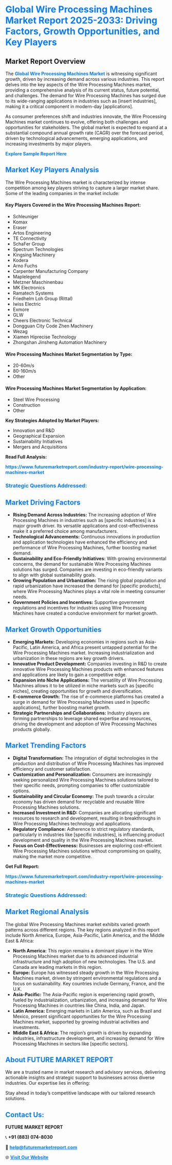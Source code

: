 <h1 style="color: #007BFF;">Global Wire Processing Machines Market Report 2025-2033: Driving Factors, Growth Opportunities, and Key Players</h1>

<section id="overview">
<h2>Market Report Overview</h2>
<p>The <a href="https://www.futuremarketreport.com/industry-report/wire-processing-machines-market" style="color: #007BFF; text-decoration: none;"><strong>Global Wire Processing Machines Market</strong></a> is witnessing significant growth, driven by increasing demand across various industries. This report delves into the key aspects of the Wire Processing Machines market, providing a comprehensive analysis of its current status, future potential, and challenges. The demand for Wire Processing Machines has surged due to its wide-ranging applications in industries such as [insert industries], making it a critical component in modern-day [applications].</p>
<p>As consumer preferences shift and industries innovate, the Wire Processing Machines market continues to evolve, offering both challenges and opportunities for stakeholders. The global market is expected to expand at a substantial compound annual growth rate (CAGR) over the forecast period, driven by technological advancements, emerging applications, and increasing investments by major players.</p>
</section>

<section id="overview">
<p><a href="https://www.futuremarketreport.com/request-sample/reportId=92881" style="color: #007BFF; text-decoration: none;"><strong>Explore Sample Report Here</strong></a></p>
</section>

<section id="key-players">
<h2 style="color: #007BFF;">Market Key Players Analysis</h2>
<p>The Wire Processing Machines market is characterized by intense competition among key players striving to capture a larger market share. Some of the leading companies in the market include:</p>
<h4>Key Players Covered in the Wire Processing Machines Report:</h4>
<ul><li>Schleuniger</li><li>Komax</li><li>Eraser</li><li>Artos Engineering</li><li>TE Connectivity</li><li>SchaFer Group</li><li>Spectrum Technologies</li><li>Kingsing Machinery</li><li>Kodera</li><li>Arno Fuchs</li><li>Carpenter Manufacturing Company</li><li>Maplelegend</li><li>Metzner Maschinenbau</li><li>MK Electronics</li><li>Ramatech Systems</li><li>Friedhelm Loh Group (Rittal)</li><li>Iwiss Electric</li><li>Exmore</li><li>GLW</li><li>Cheers Electronic Technical</li><li>Dongguan City Code Zhen Machinery</li><li>Wezag</li><li>Xiamen Hiprecise Technology</li><li>Zhongshan Jinsheng Automation Machinery</li></ul>
<h4>Wire Processing Machines Market Segmentation by Type:</h4>
<ul><li>20-60m/s</li><li>80-160m/s</li><li>Other</li></ul>

<h4>Wire Processing Machines Market Segmentation by Application:</h4>
<ul><li>Steel Wire Processing</li><li>Construction</li><li>Other</li></ul>
<p><strong>Key Strategies Adopted by Market Players:</strong></p>
<ul>
<li>Innovation and R&D</li>
<li>Geographical Expansion</li>
<li>Sustainability Initiatives</li>
<li>Mergers and Acquisitions</li>
</ul>
</section>

<section>
<p><strong>Read Full Analysis: </strong></p><a href="https://www.futuremarketreport.com/industry-report/wire-processing-machines-market" style="color: #007BFF; text-decoration: none;"><strong>https://www.futuremarketreport.com/industry-report/wire-processing-machines-market</strong></a>
<h3 style="color: #007BFF;">Strategic Questions Addressed:</h3>
</section>

<section id="driving-factors">
<h2 style="color: #007BFF;">Market Driving Factors</h2>
<ul>
<li><strong>Rising Demand Across Industries:</strong> The increasing adoption of Wire Processing Machines in industries such as [specific industries] is a major growth driver. Its versatile applications and cost-effectiveness make it a preferred choice among manufacturers.</li>
<li><strong>Technological Advancements:</strong> Continuous innovations in production and application technologies have enhanced the efficiency and performance of Wire Processing Machines, further boosting market demand.</li>
<li><strong>Sustainability and Eco-Friendly Initiatives:</strong> With growing environmental concerns, the demand for sustainable Wire Processing Machines solutions has surged. Companies are investing in eco-friendly variants to align with global sustainability goals.</li>
<li><strong>Growing Population and Urbanization:</strong> The rising global population and rapid urbanization have increased the demand for [specific products], where Wire Processing Machines plays a vital role in meeting consumer needs.</li>
<li><strong>Government Policies and Incentives:</strong> Supportive government regulations and incentives for industries using Wire Processing Machines have created a conducive environment for market growth.</li>
</ul>
</section>

<section id="growth-opportunities">
<h2 style="color: #007BFF;">Market Growth Opportunities</h2>
<ul>
<li><strong>Emerging Markets:</strong> Developing economies in regions such as Asia-Pacific, Latin America, and Africa present untapped potential for the Wire Processing Machines market. Increasing industrialization and urbanization in these regions are key growth drivers.</li>
<li><strong>Innovative Product Development:</strong> Companies investing in R&D to create innovative Wire Processing Machines products with enhanced features and applications are likely to gain a competitive edge.</li>
<li><strong>Expansion into Niche Applications:</strong> The versatility of Wire Processing Machines allows it to be utilized in niche markets such as [specific niches], creating opportunities for growth and diversification.</li>
<li><strong>E-commerce Growth:</strong> The rise of e-commerce platforms has created a surge in demand for Wire Processing Machines used in [specific applications], further boosting market growth.</li>
<li><strong>Strategic Partnerships and Collaborations:</strong> Industry players are forming partnerships to leverage shared expertise and resources, driving the development and adoption of Wire Processing Machines products globally.</li>
</ul>
</section>

<section id="trending-factors">
<h2 style="color: #007BFF;">Market Trending Factors</h2>
<ul>
<li><strong>Digital Transformation:</strong> The integration of digital technologies in the production and distribution of Wire Processing Machines has improved efficiency and customer satisfaction.</li>
<li><strong>Customization and Personalization:</strong> Consumers are increasingly seeking personalized Wire Processing Machines solutions tailored to their specific needs, prompting companies to offer customizable options.</li>
<li><strong>Sustainability and Circular Economy:</strong> The push towards a circular economy has driven demand for recyclable and reusable Wire Processing Machines solutions.</li>
<li><strong>Increased Investment in R&D:</strong> Companies are allocating significant resources to research and development, resulting in breakthroughs in Wire Processing Machines technology and applications.</li>
<li><strong>Regulatory Compliance:</strong> Adherence to strict regulatory standards, particularly in industries like [specific industries], is influencing product development and quality in the Wire Processing Machines market.</li>
<li><strong>Focus on Cost-Effectiveness:</strong> Businesses are exploring cost-efficient Wire Processing Machines solutions without compromising on quality, making the market more competitive.</li>
</ul>
</section>

<section>
<p><strong>Get Full Report: </strong></p><a href="https://www.futuremarketreport.com/industry-report/wire-processing-machines-market" style="color: #007BFF; text-decoration: none;"><strong>https://www.futuremarketreport.com/industry-report/wire-processing-machines-market</strong></a>
<h3 style="color: #007BFF;">Strategic Questions Addressed:</h3>
</section>


<section id="regional-analysis">
<h2 style="color: #007BFF;">Market Regional Analysis</h2>
<p>The global Wire Processing Machines market exhibits varied growth patterns across different regions. The key regions analyzed in this report include North America, Europe, Asia-Pacific, Latin America, and the Middle East & Africa:</p>
<ul>
<li><strong>North America:</strong> This region remains a dominant player in the Wire Processing Machines market due to its advanced industrial infrastructure and high adoption of new technologies. The U.S. and Canada are leading markets in this region.</li>
<li><strong>Europe:</strong> Europe has witnessed steady growth in the Wire Processing Machines market, driven by stringent environmental regulations and a focus on sustainability. Key countries include Germany, France, and the U.K.</li>
<li><strong>Asia-Pacific:</strong> The Asia-Pacific region is experiencing rapid growth, fueled by industrialization, urbanization, and increasing demand for Wire Processing Machines in countries like China, India, and Japan.</li>
<li><strong>Latin America:</strong> Emerging markets in Latin America, such as Brazil and Mexico, present significant opportunities for the Wire Processing Machines market, supported by growing industrial activities and investments.</li>
<li><strong>Middle East & Africa:</strong> The region’s growth is driven by expanding industries, infrastructure development, and increasing demand for Wire Processing Machines in sectors like [specific sectors].</li>
</ul>
</section>

<footer>
<h2 style="color: #007BFF;">About FUTURE MARKET REPORT</h2>
<p>We are a trusted name in market research and advisory services, delivering actionable insights and strategic support to businesses across diverse industries. Our expertise lies in offering:</p>

<p>Stay ahead in today’s competitive landscape with our tailored research solutions.</p>

<h2 style="color: #007BFF;">Contact Us:</h2>
<p><strong>FUTURE MARKET REPORT</strong></p>
<p>📞 <strong>+91 (883) 074-8030</strong></p>
<p>📧 <strong><a href="mailto:help@futuremarketreport.com" style="color: #007BFF;">help@futuremarketreport.com</a></strong></p>
<p>🌐 <strong><a href="https://www.futuremarketreport.com/" style="color: #007BFF;">Visit Our Website</a></strong></p>
</footer>